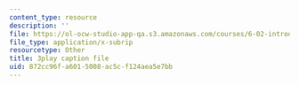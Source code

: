 ```yaml
---
content_type: resource
description: ''
file: https://ol-ocw-studio-app-qa.s3.amazonaws.com/courses/6-02-introduction-to-eecs-ii-digital-communication-systems-fall-2012/872cc96fa6015008ac5cf124aea5e7bb_Te1qKOJd8aw.vtt
file_type: application/x-subrip
resourcetype: Other
title: 3play caption file
uid: 872cc96f-a601-5008-ac5c-f124aea5e7bb
---
```

